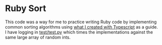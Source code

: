 # Ruby Sort

This code was a way for me to practice writing Ruby code by implementing common sorting algorithms using [what I created with Typescript](https://github.com/richardwalenga/typescriptsort) as a guide. I have logging in [test/test.py](test/test.py) which times the implementations against the same large array of random ints.
